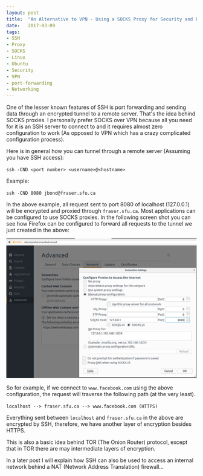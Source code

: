 ```yaml
---
layout: post
title:  "An Alternative to VPN - Using a SOCKS Proxy for Security and Privacy"
date:   2017-03-09
tags:
- SSH
- Proxy
- SOCKS
- Linux
- Ubuntu
- Security
- VPN
- port-forwarding
- Networking
---
```


One of the lesser known features of SSH is port forwarding and sending data through an encrypted tunnel to a remote server.
That's the idea behind SOCKS proxies. I personally prefer SOCKS over VPN
because all you need for it is an SSH server to connect to and it requires almost zero configuration to work
(As opposed to VPN which has a crazy complicated configuration process).

Here is in general how you can tunnel through a remote server (Assuming you have SSH access):

`ssh -CND <port number> <username>@<hostname>`

Example:

`ssh -CND 8080 jbond@fraser.sfu.ca`

In the above example, all request sent to port 8080 of localhost (127.0.0.1) will be encrypted and proxied through `fraser.sfu.ca`.
Most applications can be configured to use SOCKS proxies. In the following screen shot you can see
how Firefox can be configured to forward all requests to the tunnel we just created in the above:

![image](/images/proxy_settings.png)

So for example, if we connect to `www.facebook.com` using the above configuration, the request will
traverse the following path (at the very least).

`localhost --> fraser.sfu.ca --> www.facebook.com (HTTPS)`

Everything sent between `localhost` and `fraser.sfu.ca` in the above are encrypted by SSH, therefore, we have another
layer of encryption besides HTTPS.

This is also a basic idea behind TOR (The Onion Router) protocol, except that in TOR there are may intermediate layers of encryption.

In a later post I will explain how SSH can also be used to access an internal network behind a NAT (Network Address Translation) firewall...
